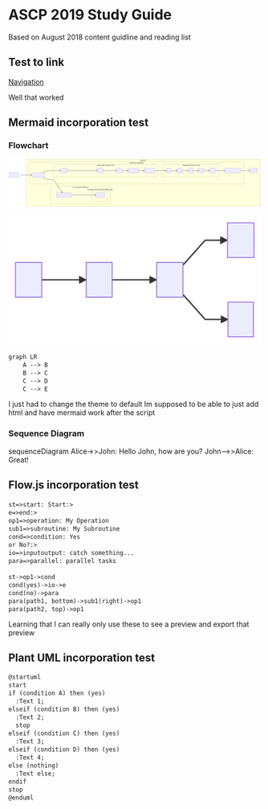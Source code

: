 # ASCP 2019 Study Guide

Based on August 2018 content guidline and reading list

## Test to link

[Navigation](navigation.md)

Well that worked

## Mermaid incorporation test

### Flowchart

![Nova Test](Images/nova.svg)

![SVG generated](mtest.svg)

```mermaid
graph LR
    A --> B
    B --> C
    C --> D
    C --> E
```

I just had to change the theme to default
Im supposed to be able to just add html and have mermaid work after the script

### Sequence Diagram

<script src="mermaid.min.js"></script>
<script>mermaid.initialize({startOnLoad:true});</script>

<div class ="mermaid">
sequenceDiagram
    Alice->>John: Hello John, how are you?
    John-->>Alice: Great!
</div>

## Flow.js incorporation test

```flow
st=>start: Start:>
e=>end:>
op1=>operation: My Operation
sub1=>subroutine: My Subroutine
cond=>condition: Yes
or No?:>
io=>inputoutput: catch something...
para=>parallel: parallel tasks

st->op1->cond
cond(yes)->io->e
cond(no)->para
para(path1, bottom)->sub1(right)->op1
para(path2, top)->op1
```

Learning that I can really only use these to see a preview and export that preview

## Plant UML incorporation test

```puml
@startuml
start
if (condition A) then (yes)
  :Text 1;
elseif (condition B) then (yes)
  :Text 2;
  stop
elseif (condition C) then (yes)
  :Text 3;
elseif (condition D) then (yes)
  :Text 4;
else (nothing)
  :Text else;
endif
stop
@enduml
```